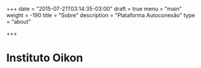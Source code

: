 +++
date = "2015-07-21T03:14:35-03:00"
draft = true
menu = "main"
weight = -190
title = "Sobre"
description = "Plataforma Autoconexão"
type = "about"

+++

# Instituto Oikon
